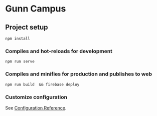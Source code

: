 # Gunn Campus

## Project setup
```
npm install
```

### Compiles and hot-reloads for development
```
npm run serve
```

### Compiles and minifies for production and publishes to web
```
npm run build  && firebase deploy
```

### Customize configuration
See [Configuration Reference](https://cli.vuejs.org/config/).
